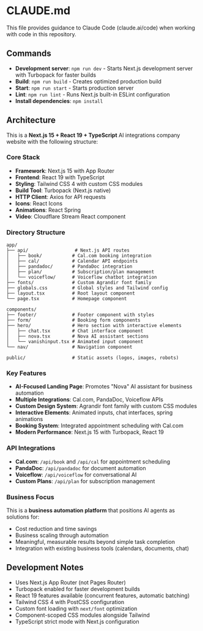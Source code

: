 # CLAUDE.md

This file provides guidance to Claude Code (claude.ai/code) when working with code in this repository.

## Commands

- **Development server**: `npm run dev` - Starts Next.js development server with Turbopack for faster builds
- **Build**: `npm run build` - Creates optimized production build
- **Start**: `npm run start` - Starts production server
- **Lint**: `npm run lint` - Runs Next.js built-in ESLint configuration
- **Install dependencies**: `npm install`

## Architecture

This is a **Next.js 15 + React 19 + TypeScript** AI integrations company website with the following structure:

### Core Stack
- **Framework**: Next.js 15 with App Router
- **Frontend**: React 19 with TypeScript
- **Styling**: Tailwind CSS 4 with custom CSS modules
- **Build Tool**: Turbopack (Next.js native)
- **HTTP Client**: Axios for API requests
- **Icons**: React Icons
- **Animations**: React Spring
- **Video**: Cloudflare Stream React component

### Directory Structure
```
app/
├── api/                 # Next.js API routes
│   ├── book/           # Cal.com booking integration
│   ├── cal/            # Calendar API endpoints
│   ├── pandadoc/       # PandaDoc integration
│   ├── plan/           # Subscription/plan management
│   └── voiceflow/      # Voiceflow chatbot integration
├── fonts/              # Custom Agrandir font family
├── globals.css         # Global styles and Tailwind config
├── layout.tsx          # Root layout component
└── page.tsx            # Homepage component

components/
├── footer/             # Footer component with styles
├── form/               # Booking form components
├── hero/               # Hero section with interactive elements
│   ├── chat.tsx        # Chat interface component
│   ├── nova.tsx        # Nova AI assistant sections
│   └── vanishinput.tsx # Animated input component
└── nav/                # Navigation component

public/                 # Static assets (logos, images, robots)
```

### Key Features
- **AI-Focused Landing Page**: Promotes "Nova" AI assistant for business automation
- **Multiple Integrations**: Cal.com, PandaDoc, Voiceflow APIs
- **Custom Design System**: Agrandir font family with custom CSS modules
- **Interactive Elements**: Animated inputs, chat interfaces, spring animations
- **Booking System**: Integrated appointment scheduling with Cal.com
- **Modern Performance**: Next.js 15 with Turbopack, React 19

### API Integrations
- **Cal.com**: `/api/book` and `/api/cal` for appointment scheduling
- **PandaDoc**: `/api/pandadoc` for document automation
- **Voiceflow**: `/api/voiceflow` for conversational AI
- **Custom Plans**: `/api/plan` for subscription management

### Business Focus
This is a **business automation platform** that positions AI agents as solutions for:
- Cost reduction and time savings
- Business scaling through automation
- Meaningful, measurable results beyond simple task completion
- Integration with existing business tools (calendars, documents, chat)

## Development Notes

- Uses Next.js App Router (not Pages Router)
- Turbopack enabled for faster development builds
- React 19 features available (concurrent features, automatic batching)
- Tailwind CSS 4 with PostCSS configuration
- Custom font loading with `next/font` optimization
- Component-scoped CSS modules alongside Tailwind
- TypeScript strict mode with Next.js configuration